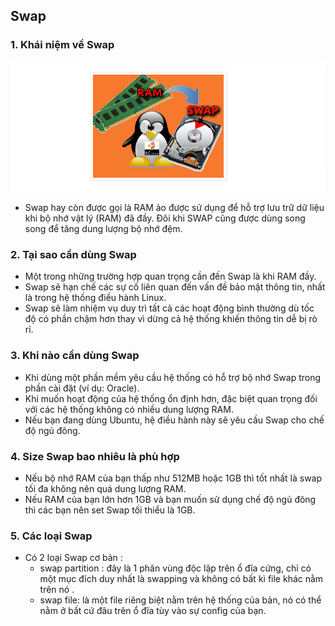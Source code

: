 ## Swap
### 1. Khái niệm về Swap
<img src="img/swap.png">

- Swap hay còn được gọi là RAM ảo được sử dụng để hỗ trợ lưu trữ dữ liệu khi bộ nhớ vật lý (RAM) đã đầy. Đôi khi SWAP cũng được dùng song song để tăng dung lượng bộ nhớ đệm.
### 2. Tại sao cần dùng Swap
- Một trong những trường hợp quan trọng cần đến Swap là khi RAM đầy.
- Swap sẽ hạn chế các sự cố liên quan đến vấn đề bảo mật thông tin, nhất là trong hệ thống điều hành Linux.
- Swap sẽ làm nhiệm vụ duy trì tất cả các hoạt động bình thường dù tốc độ có phần chậm hơn thay vì dừng cả hệ thống khiến thông tin dễ bị rò rỉ.
### 3. Khi nào cần dùng Swap
- Khi dùng một phần mềm yêu cầu hệ thống có hỗ trợ bộ nhớ Swap trong phần cài đặt (ví dụ: Oracle).
- Khi muốn hoạt động của hệ thống ổn định hơn, đặc biệt quan trọng đối với các hệ thống không có nhiều dung lượng RAM.
- Nếu bạn đang dùng Ubuntu, hệ điều hành này sẽ yêu cầu Swap cho chế độ ngủ đông.
### 4. Size Swap bao nhiêu là phù hợp
- Nếu bộ nhớ RAM của bạn thấp như 512MB hoặc 1GB thì tốt nhất là swap tối đa không nên quá dung lượng RAM.
- Nếu RAM của bạn lớn hơn 1GB và bạn muốn sử dụng chế độ ngủ đông thì các bạn nên set Swap tối thiểu là 1GB.
### 5. Các loại Swap
- Có 2 loại Swap cơ bản :
    + swap partition : đây là 1 phân vùng độc lập trên ổ đĩa cứng, chỉ có một mục đích duy nhất là swapping và không có bất kì file khác nằm trên nó .
    + swap file: là một file riêng biệt nằm trên hệ thống của bản, nó có thể nằm ở bất cứ đâu trên ổ đĩa tùy vào sự config của bạn.